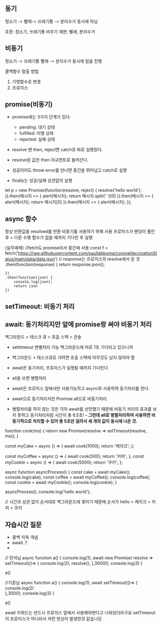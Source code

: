 ## 동기 
청소기 -> 빨래-> 쓰레기통 -> 분리수거 
동시에 아님

호준: 청소기, 쓰레기통 비우기
재현: 빨래, 분리수거

## 비동기
청소기 -> 쓰레기통
빨래 -> 분리수거
동시에 일을 진행

콜백함수 탈출 방법
1. 기명합수로 변경
2. 프로미스

## promise(비동기)
- promise에는 3가지 단계가 있다.
    - pending: 대기 상태
    - fulfilled: 이행 상태
    - rejected: 실패 상태

- resolve 땐 then, reject면 catch로 바로 실행된다.
- resolve된 값은 then 아규먼트로 들어간다.
- 성공이어도 throw error를 만나면 중간을 뛰어넘고 catch로 실행
- finally는 성공/실패 상관없이 실행

let p = new Promise(function(resolve, reject) {
    resolve('hello world');
}).then(메시지 => {
    alert(메시지);
    return 메시지.split(' ')[0]
}).then(메시지 => {
    alert(메시지);
    return 메시지[0]
}).then(메시지 => {
    alert(메시지);
});


## async 함수
항상 반환값을 resolved를 반환
비동기를 사용하기 위해 사용
프로미스가 펜딩이 풀린 후 + 다른 수행 함수가 없을 때까지 기다린 후 실행

(실무예제)
//fetch도 promise라서 중간에 사용
const f = fetch('https://raw.githubusercontent.com/paullabkorea/coronaVaccinationStatus/main/data/data.json')
    // response는 프로미스의 resolve에서 온 것
    .then(function(response) {
        return response.json();

    })
    .then(function(json) {
        console.log(json);
        return json
    })


## setTimeout: 비동기 처리
## await: 동기처리지만 앞에 promise랑 써야 비동기 처리
백그라운드 > 테스크 큐 > 호출 스택 > 콘솔
- settimeout 변별처리 가능 백그라운드에 따로 1초 기다리고 있으니까
- 백그라운드 > 태스크큐로 가려면 호출 스택에 아무것도 남지 않아야 함 

- await은 동기처리, 프로미스가 실행될 때까지 기다린다
- all을 쓰면 병렬처리
- await은 프로미스 앞에서만 사용가능하고 async와 사용하여 동기처리를 한다.
- await으로 동기처리지만 Promise.all으로 비동기처리
- 병렬처리를 하지 않는 것은 각자 await를 선언했기 때문에 비동기 처리의 효과를 보지 못하고 동기처리처럼 시간이 총 6.5초!
**- 그런데 all로 병렬처리하여 사용하면 비동기적으로 처리할 수 있어 총 5초만 걸려서 세 개의 값이 동시에 나온 것.**

function cook(ms) {
        return new Promise(resolve => setTimeout(resolve, ms));
}

const myCake = async () => {
        await cook(1000);
        return '케이크';
};

const myCoffee = async () => {
      await cook(500);
      return '커피';
};
const myCookie = async () => {
      await cook(5000);
      return '쿠키';
};

async function asyncProcess() {
      const cake = await myCake();
      console.log(cake);
      const coffee = await myCoffee();
      console.log(coffee);
      const cookie = await myCookie();
      console.log(cookie);
}

asyncProcess();
console.log('hello world');

// 시간과 상관 없이 순서대로 백그라운드에 쌓이기 때문에 순서가
hello > 케이크 > 커피 > 쿠키


## 자습시간 질문
- 콜백 지옥 개념 
- await..? 
- 



// 민석님
async function a() {
    console.log(1);
    await new Promise( resolve => setTimeout(()=> {
         console.log(2);
        resolve();
    },3000));
    console.log(3)
}

a()

//기훈님
async function a() {
    console.log(1);
    await setTimeout(()=> {
         console.log(2)   
    },3000);
    console.log(3)
}

a()



await 키워드는 반드시 프로미스 앞에서 사용해야한다고 나와있더라구요
setTimeout이 프로미스가 아니라서 저런 현상이 발생한것 같습니당